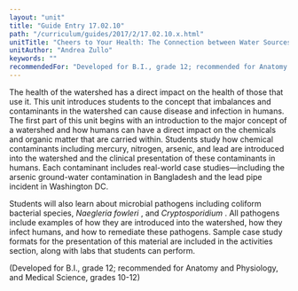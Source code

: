```yaml
---
layout: "unit"
title: "Guide Entry 17.02.10"
path: "/curriculum/guides/2017/2/17.02.10.x.html"
unitTitle: "Cheers to Your Health: The Connection between Water Sources and Disease"
unitAuthor: "Andrea Zullo"
keywords: ""
recommendedFor: "Developed for B.I., grade 12; recommended for Anatomy and Physiology, and Medical Science, grades 10-12"
---
```

<main>
 <p>
  The health of the watershed has a direct impact on the health of those that use it. This unit introduces students to the concept that imbalances and contaminants in the watershed can cause disease and infection in humans. The first part of this unit begins with an introduction to the major concept of a watershed and how humans can have a direct impact on the chemicals and organic matter that are carried within. Students study how chemical contaminants including mercury, nitrogen, arsenic, and lead are introduced into the watershed and the clinical presentation of these contaminants in humans. Each contaminant includes real-world case studies—including the arsenic ground-water contamination in Bangladesh and the lead pipe incident in Washington DC.
 </p>
 <p>
  Students will also learn about microbial pathogens including coliform bacterial species,
  <em>
   Naegleria fowleri
  </em>
  , and
  <em>
   Cryptosporidium
  </em>
  . All pathogens include examples of how they are introduced into the watershed, how they infect humans, and how to remediate these pathogens. Sample case study formats for the presentation of this material are included in the activities section, along with labs that students can perform.
 </p>
 <p>
  (Developed for B.I., grade 12; recommended for Anatomy and Physiology, and Medical Science, grades 10-12)
 </p>
</main>